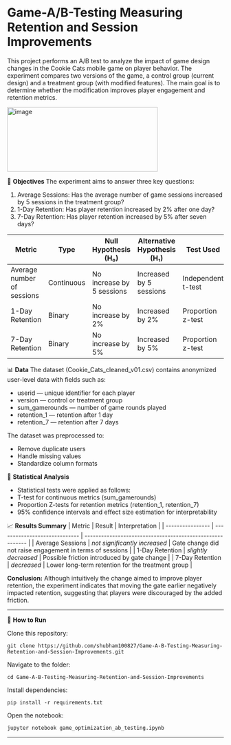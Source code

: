 # Game-A/B-Testing Measuring Retention and Session Improvements
This project performs an A/B test to analyze the impact of game design changes in the Cookie Cats mobile game on player behavior. The experiment compares two versions of the game, a control group (current design) and a treatment group (with modified features).
The main goal is to determine whether the modification improves player engagement and retention metrics.

<img width="350" height="150" alt="image" src="https://github.com/user-attachments/assets/589545d1-3158-42f1-b49f-48189a72e79d" />

🎯 **Objectives**
The experiment aims to answer three key questions:
1. Average Sessions:
    Has the average number of game sessions increased by 5 sessions in the treatment group?
2. 1-Day Retention:
    Has player retention increased by 2% after one day?
3. 7-Day Retention:
    Has player retention increased by 5% after seven days?

| Metric                     | Type       | Null Hypothesis (H₀)      | Alternative Hypothesis (H₁) | Test Used          |
| -------------------------- | ---------- | ------------------------- | --------------------------- | ------------------ |
| Average number of sessions | Continuous | No increase by 5 sessions | Increased by 5 sessions     | Independent t-test |
| 1-Day Retention            | Binary     | No increase by 2%         | Increased by 2%             | Proportion z-test  |
| 7-Day Retention            | Binary     | No increase by 5%         | Increased by 5%             | Proportion z-test  |

📊 **Data**
The dataset (Cookie_Cats_cleaned_v01.csv) contains anonymized user-level data with fields such as:
- userid — unique identifier for each player
- version — control or treatment group
- sum_gamerounds — number of game rounds played
- retention_1 — retention after 1 day
- retention_7 — retention after 7 days

The dataset was preprocessed to:
- Remove duplicate users
- Handle missing values
- Standardize column formats

🧠 **Statistical Analysis**
- Statistical tests were applied as follows:
- T-test for continuous metrics (sum_gamerounds)
- Proportion Z-tests for retention metrics (retention_1, retention_7)
- 95% confidence intervals and effect size estimation for interpretability

📈 **Results Summary**
| Metric           | Result                        | Interpretation                                            |
| ---------------- | ----------------------------- | --------------------------------------------------------- |
| Average Sessions | *not significantly increased* | Gate change did not raise engagement in terms of sessions |
| 1-Day Retention  | *slightly decreased*          | Possible friction introduced by gate change               |
| 7-Day Retention  | *decreased*                   | Lower long-term retention for the treatment group         |

**Conclusion:**
Although intuitively the change aimed to improve player retention, the experiment indicates that moving the gate earlier negatively impacted retention, suggesting that players were discouraged by the added friction.

-----
🚀 **How to Run**

Clone this repository:  
```
git clone https://github.com/shubham100827/Game-A-B-Testing-Measuring-Retention-and-Session-Improvements.git
```

Navigate to the folder: 
```
cd Game-A-B-Testing-Measuring-Retention-and-Session-Improvements
``` 

Install dependencies: 
```
pip install -r requirements.txt
```

Open the notebook: 
```
jupyter notebook game_optimization_ab_testing.ipynb
```
-----
